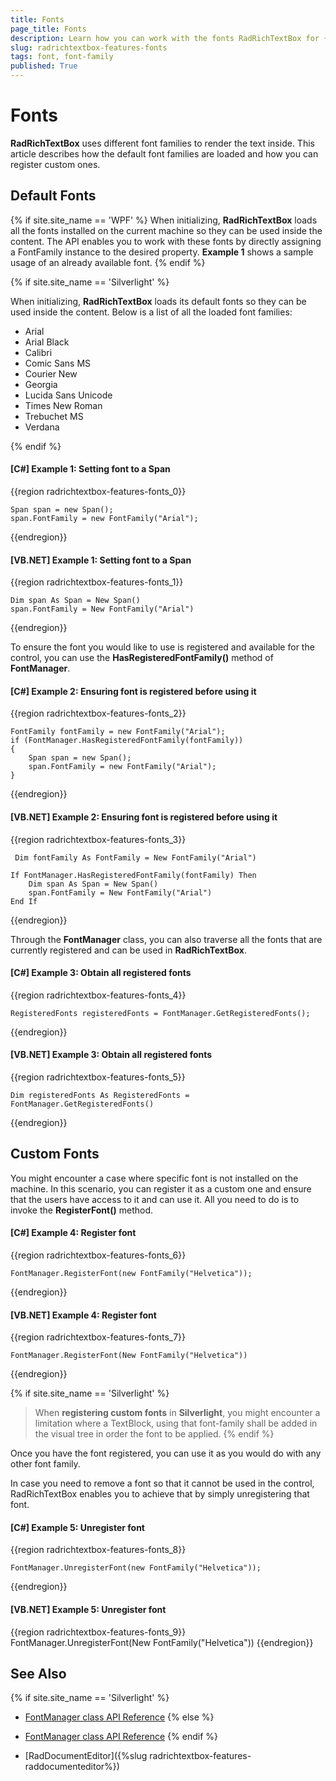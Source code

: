 ```yaml
---
title: Fonts
page_title: Fonts
description: Learn how you can work with the fonts RadRichTextBox for {{ site.framework_name }} uses and how you can control them.
slug: radrichtextbox-features-fonts
tags: font, font-family
published: True
---
```


# Fonts

**RadRichTextBox** uses different font families to render the text inside. This article describes how the default font families are loaded and how you can register custom ones.

## Default Fonts

{% if site.site_name == 'WPF' %}
When initializing, **RadRichTextBox** loads all the fonts installed on the current machine so they can be used inside the content. The API enables you to work with these fonts by directly assigning a FontFamily instance to the desired property. **Example 1** shows a sample usage of an already available font.
{% endif %}

{% if site.site_name == 'Silverlight' %}

When initializing, **RadRichTextBox** loads its default fonts so they can be used inside the content. Below is a list of all the loaded font families:

* Arial
* Arial Black
* Calibri
* Comic Sans MS
* Courier New
* Georgia
* Lucida Sans Unicode
* Times New Roman
* Trebuchet MS
* Verdana

{% endif %}

#### [C#] Example 1: Setting font to a Span
{{region radrichtextbox-features-fonts_0}}

    Span span = new Span();
    span.FontFamily = new FontFamily("Arial");
{{endregion}}

#### [VB.NET] Example 1: Setting font to a Span
{{region radrichtextbox-features-fonts_1}}

    Dim span As Span = New Span()
    span.FontFamily = New FontFamily("Arial")
{{endregion}}

To ensure the font you would like to use is registered and available for the control, you can use the **HasRegisteredFontFamily()** method of **FontManager**.

#### [C#] Example 2: Ensuring font is registered before using it
{{region radrichtextbox-features-fonts_2}}

    FontFamily fontFamily = new FontFamily("Arial");
    if (FontManager.HasRegisteredFontFamily(fontFamily))
    {
        Span span = new Span();
        span.FontFamily = new FontFamily("Arial");
    }
{{endregion}}

#### **[VB.NET] Example 2: Ensuring font is registered before using it**
{{region radrichtextbox-features-fonts_3}}

     Dim fontFamily As FontFamily = New FontFamily("Arial")

    If FontManager.HasRegisteredFontFamily(fontFamily) Then
        Dim span As Span = New Span()
        span.FontFamily = New FontFamily("Arial")
    End If 
{{endregion}}

Through the **FontManager** class, you can also traverse all the fonts that are currently registered and can be used in **RadRichTextBox**.

#### [C#] Example 3: Obtain all registered fonts
{{region radrichtextbox-features-fonts_4}}

    RegisteredFonts registeredFonts = FontManager.GetRegisteredFonts();
{{endregion}}

#### [VB.NET] Example 3: Obtain all registered fonts
{{region radrichtextbox-features-fonts_5}}

    Dim registeredFonts As RegisteredFonts = FontManager.GetRegisteredFonts()
{{endregion}}

## Custom Fonts

You might encounter a case where specific font is not installed on the machine. In this scenario, you can register it as a custom one and ensure that the users have access to it and can use it. All you need to do is to invoke the **RegisterFont()** method.

#### [C#] Example 4: Register font
{{region radrichtextbox-features-fonts_6}}

    FontManager.RegisterFont(new FontFamily("Helvetica"));
{{endregion}}

#### [VB.NET] Example 4: Register font
{{region radrichtextbox-features-fonts_7}}

    FontManager.RegisterFont(New FontFamily("Helvetica"))
{{endregion}}

{% if site.site_name == 'Silverlight' %}
>When **registering custom fonts** in **Silverlight**, you might encounter a limitation where a TextBlock, using that font-family shall be added in the visual tree in order the font to be applied.
{% endif %}
 
Once you have the font registered, you can use it as you would do with any other font family.

In case you need to remove a font so that it cannot be used in the control, RadRichTextBox enables you to achieve that by simply unregistering that font.

#### [C#] Example 5: Unregister font
{{region radrichtextbox-features-fonts_8}}

    FontManager.UnregisterFont(new FontFamily("Helvetica"));
{{endregion}}

#### **[VB.NET] Example 5: Unregister font**
{{region radrichtextbox-features-fonts_9}}
    FontManager.UnregisterFont(New FontFamily("Helvetica"))
{{endregion}}


## See Also

{% if site.site_name == 'Silverlight' %}
 * [FontManager class API Reference](https://docs.telerik.com/devtools/silverlight/api/telerik.windows.documents.layout.fontmanager)
 {% else %}
 * [FontManager class API Reference](https://docs.telerik.com/devtools/wpf/api/telerik.windows.documents.layout.fontmanager)
 {% endif %}

 
 * [RadDocumentEditor]({%slug radrichtextbox-features-raddocumenteditor%})
